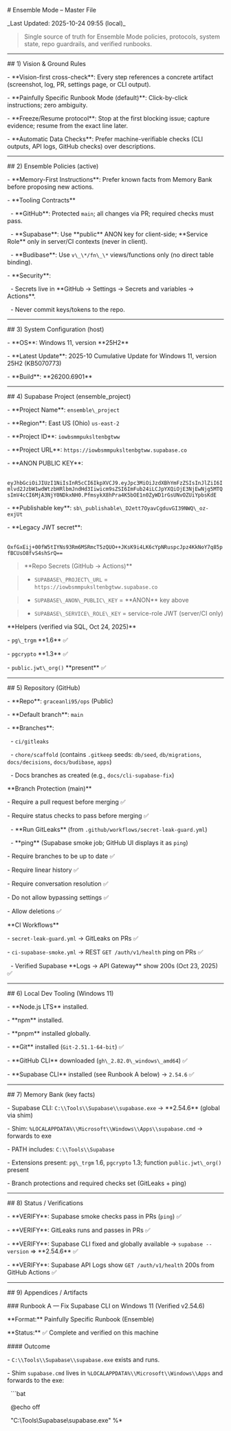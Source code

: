 \# Ensemble Mode – Master File

\_Last Updated: 2025-10-24 09:55 (local)\_



> Single source of truth for Ensemble Mode policies, protocols, system state, repo guardrails, and verified runbooks.



---



\## 1) Vision \& Ground Rules

\- \*\*Vision-first cross-check\*\*: Every step references a concrete artifact (screenshot, log, PR, settings page, or CLI output).

\- \*\*Painfully Specific Runbook Mode (default)\*\*: Click-by-click instructions; zero ambiguity.

\- \*\*Freeze/Resume protocol\*\*: Stop at the first blocking issue; capture evidence; resume from the exact line later.

\- \*\*Automatic Data Checks\*\*: Prefer machine-verifiable checks (CLI outputs, API logs, GitHub checks) over descriptions.



---



\## 2) Ensemble Policies (active)

\- \*\*Memory-First Instructions\*\*: Prefer known facts from Memory Bank before proposing new actions.

\- \*\*Tooling Contracts\*\*

&nbsp; - \*\*GitHub\*\*: Protected `main`; all changes via PR; required checks must pass.

&nbsp; - \*\*Supabase\*\*: Use \*\*public\*\* ANON key for client-side; \*\*Service Role\*\* only in server/CI contexts (never in client).

&nbsp; - \*\*Budibase\*\*: Use `v\_\*/fn\_\*` views/functions only (no direct table binding).

\- \*\*Security\*\*:

&nbsp; - Secrets live in \*\*GitHub → Settings → Secrets and variables → Actions\*\*.

&nbsp; - Never commit keys/tokens to the repo.



---



\## 3) System Configuration (host)

\- \*\*OS\*\*: Windows 11, version \*\*25H2\*\*

\- \*\*Latest Update\*\*: 2025-10 Cumulative Update for Windows 11, version 25H2 (KB5070773)

\- \*\*Build\*\*: \*\*26200.6901\*\*



---



\## 4) Supabase Project (ensemble\_project)

\- \*\*Project Name\*\*: `ensemble\_project`

\- \*\*Region\*\*: East US (Ohio) `us-east-2`

\- \*\*Project ID\*\*: `iowbsmmpuksltenbgtww`

\- \*\*Project URL\*\*: `https://iowbsmmpuksltenbgtww.supabase.co`

\- \*\*ANON PUBLIC KEY\*\*:  

&nbsp; `eyJhbGciOiJIUzI1NiIsInR5cCI6IkpXVCJ9.eyJpc3MiOiJzdXBhYmFzZSIsInJlZiI6Imlvd2JzbW1wdWtzbHRlbmJndHd3Iiwicm9sZSI6ImFub24iLCJpYXQiOjE3NjEwNjg5MTQsImV4cCI6MjA3NjY0NDkxNH0.PfmsykX8hPra4K5bOE1n0ZyWD1rGsUNvOZUiYpbsKdE`

\- \*\*Publishable key\*\*: `sb\_publishable\_D2ett7OyavCgduvGI39NWQ\_oz-exjUt`

\- \*\*Legacy JWT secret\*\*:  

&nbsp; `OxfGxEij+00fW5tIYNs93Rm6MSRmcT5zQUO++JKsK9i4LK6cYpNRuspcJpz4KkNoY7q85pfBCUsO8fvS4shSrQ==`



> \*\*Repo Secrets (GitHub → Actions)\*\*

> - `SUPABASE\_PROJECT\_URL` = `https://iowbsmmpuksltenbgtww.supabase.co`

> - `SUPABASE\_ANON\_PUBLIC\_KEY` = \*\*ANON\*\* key above

> - `SUPABASE\_SERVICE\_ROLE\_KEY` = service-role JWT (server/CI only)



\*\*Helpers (verified via SQL, Oct 24, 2025)\*\*

\- `pg\_trgm` \*\*1.6\*\* ✅

\- `pgcrypto` \*\*1.3\*\* ✅

\- `public.jwt\_org()` \*\*present\*\* ✅



---



\## 5) Repository (GitHub)

\- \*\*Repo\*\*: `graceanli95/ops` (Public)

\- \*\*Default branch\*\*: `main`

\- \*\*Branches\*\*:

&nbsp; - `ci/gitleaks`

&nbsp; - `chore/scaffold` (contains `.gitkeep` seeds: `db/seed`, `db/migrations`, `docs/decisions`, `docs/budibase`, `apps`)

&nbsp; - Docs branches as created (e.g., `docs/cli-supabase-fix`)



\*\*Branch Protection (main)\*\*

\- Require a pull request before merging ✅

\- Require status checks to pass before merging ✅

&nbsp; - \*\*Run GitLeaks\*\* (from `.github/workflows/secret-leak-guard.yml`)

&nbsp; - \*\*ping\*\* (Supabase smoke job; GitHub UI displays it as `ping`)  

\- Require branches to be up to date ✅

\- Require linear history ✅

\- Require conversation resolution ✅

\- Do not allow bypassing settings ✅

\- Allow deletions ✅



\*\*CI Workflows\*\*

\- `secret-leak-guard.yml` → GitLeaks on PRs ✅

\- `ci-supabase-smoke.yml` → REST `GET /auth/v1/health` ping on PRs ✅  

&nbsp; - Verified Supabase \*\*Logs → API Gateway\*\* show 200s (Oct 23, 2025) ✅



---



\## 6) Local Dev Tooling (Windows 11)

\- \*\*Node.js LTS\*\* installed.  

\- \*\*npm\*\* installed.  

\- \*\*pnpm\*\* installed globally.  

\- \*\*Git\*\* installed (`Git-2.51.1-64-bit`) ✅

\- \*\*GitHub CLI\*\* downloaded (`gh\_2.82.0\_windows\_amd64`) ✅

\- \*\*Supabase CLI\*\* installed (see Runbook A below) → `2.54.6` ✅



---



\## 7) Memory Bank (key facts)

\- Supabase CLI: `C:\\Tools\\Supabase\\supabase.exe` → \*\*2.54.6\*\* (global via shim)

\- Shim: `%LOCALAPPDATA%\\Microsoft\\Windows\\Apps\\supabase.cmd` → forwards to exe

\- PATH includes: `C:\\Tools\\Supabase`

\- Extensions present: `pg\_trgm` 1.6, `pgcrypto` 1.3; function `public.jwt\_org()` present

\- Branch protections and required checks set (GitLeaks + ping)



---



\## 8) Status / Verifications

\- \*\*VERIFY\*\*: Supabase smoke checks pass in PRs (`ping`) ✅

\- \*\*VERIFY\*\*: GitLeaks runs and passes in PRs ✅

\- \*\*VERIFY\*\*: Supabase CLI fixed and globally available → `supabase --version` ⇒ \*\*2.54.6\*\* ✅

\- \*\*VERIFY\*\*: Supabase API Logs show `GET /auth/v1/health` 200s from GitHub Actions ✅



---



\## 9) Appendices / Artifacts



\### Runbook A — Fix Supabase CLI on Windows 11 (Verified v2.54.6)

\*\*Format:\*\* Painfully Specific Runbook (Ensemble)  

\*\*Status:\*\* ✅ Complete and verified on this machine



\#### Outcome

\- `C:\\Tools\\Supabase\\supabase.exe` exists and runs.

\- Shim `supabase.cmd` lives in `%LOCALAPPDATA%\\Microsoft\\Windows\\Apps` and forwards to the exe:

&nbsp; ```bat

&nbsp; @echo off

&nbsp; "C:\\Tools\\Supabase\\supabase.exe" %\*



